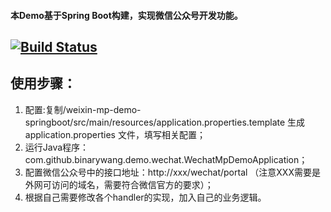 #### 本Demo基于Spring Boot构建，实现微信公众号开发功能。

[![Build Status](https://travis-ci.org/wechat-group/weixin-mp-demo-springboot.svg?branch=master)](https://travis-ci.org/wechat-group/weixin-mp-demo-springboot)
-----------------------

## 使用步骤：
1. 配置:复制/weixin-mp-demo-springboot/src/main/resources/application.properties.template 生成application.properties 文件，填写相关配置；	
1. 运行Java程序：com.github.binarywang.demo.wechat.WechatMpDemoApplication；
1. 配置微信公众号中的接口地址：http://xxx/wechat/portal （注意XXX需要是外网可访问的域名，需要符合微信官方的要求）；
1. 根据自己需要修改各个handler的实现，加入自己的业务逻辑。
	
